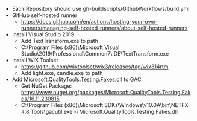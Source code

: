   - Each Repository should use gh-buildscripts/GithubWorkflows/build.yml
  - GitHub self-hosted runner 
    - https://docs.github.com/en/actions/hosting-your-own-runners/managing-self-hosted-runners/about-self-hosted-runners
  - Install Visual Studio 2019
    - Add TextTransform.exe to path
    - C:\Program Files (x86)\Microsoft Visual Studio\2019\Professional\Common7\IDE\TextTransform.exe
  - Install WiX Toolset 
    - https://github.com/wixtoolset/wix3/releases/tag/wix314rtm
    - Add light.exe, candle.exe to path
  - Add Microsoft.QualityTools.Testing.Fakes.dll to GAC
    - Get NuGet Package: https://www.nuget.org/packages/Microsoft.QualityTools.Testing.Fakes/16.11.230815
    - C:\Program Files (x86)\Microsoft SDKs\Windows\v10.0A\bin\NETFX 4.8 Tools\gacutil.exe -i Microsoft.QualityTools.Testing.Fakes.dll